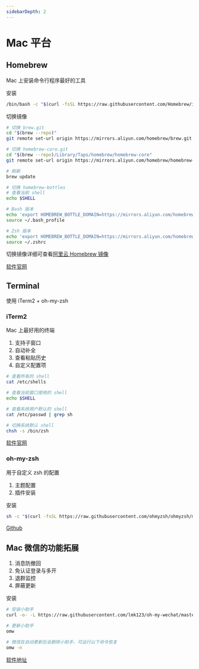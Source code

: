 ```yaml
---
sidebarDepth: 2
---
```


# Mac 平台

## Homebrew

Mac 上安装命令行程序最好的工具

安装

```sh
/bin/bash -c "$(curl -fsSL https://raw.githubusercontent.com/Homebrew/install/master/install.sh)"
```

切换镜像

```sh
# 切换 brew.git
cd "$(brew --repo)"
git remote set-url origin https://mirrors.aliyun.com/homebrew/brew.git

# 切换 homebrew-core.git
cd "$(brew --repo)/Library/Taps/homebrew/homebrew-core"
git remote set-url origin https://mirrors.aliyun.com/homebrew/homebrew-core.git

# 刷新
brew update

# 切换 homebrew-bottles
# 查看当前 shell
echo $SHELL

# Bash 版本
echo 'export HOMEBREW_BOTTLE_DOMAIN=https://mirrors.aliyun.com/homebrew/homebrew-bottles' >> ~/.bash_profile
source ~/.bash_profile

# Zsh 版本
echo 'export HOMEBREW_BOTTLE_DOMAIN=https://mirrors.aliyun.com/homebrew/homebrew-bottles' >> ~/.zshrc
source ~/.zshrc
```

切换镜像详细可查看[阿里云 Homebrew 镜像](https://developer.aliyun.com/mirror/homebrew?spm=a2c6h.13651102.0.0.e40a1b11ZkPX9D)

[软件官网](https://brew.sh/index_zh-cn)

## Terminal

使用 iTerm2 + oh-my-zsh

### iTerm2

Mac 上最好用的终端

1. 支持子窗口
2. 自动补全
3. 查看粘贴历史
4. 自定义配置项

```sh
# 查看所有的 shell
cat /etc/shells

# 查看当前窗口使用的 shell
echo $SHELL

# 查看系统用户默认的 shell
cat /etc/passwd | grep sh

# 切换系统默认 shell
chsh -s /bin/zsh
```

[软件官网](https://www.iterm2.com)

### oh-my-zsh

用于自定义 zsh 的配置

1. 主题配置
2. 插件安装

安装

```sh
sh -c "$(curl -fsSL https://raw.githubusercontent.com/ohmyzsh/ohmyzsh/master/tools/install.sh)"
```

[Github](https://github.com/ohmyzsh/ohmyzsh)

## Mac 微信的功能拓展

1. 消息防撤回
2. 免认证登录与多开
3. 退群监控
4. 屏蔽更新

安装

```sh
# 安装小助手
curl -o- -L https://raw.githubusercontent.com/lmk123/oh-my-wechat/master/install.sh | bash -s

# 更新小助手
omw

# 微信在自动更新后会删除小助手，可运行以下命令恢复
omw -n
```

[软件地址](https://github.com/MustangYM/WeChatExtension-ForMac)
